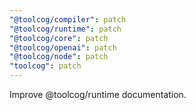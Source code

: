 ```yaml
---
"@toolcog/compiler": patch
"@toolcog/runtime": patch
"@toolcog/core": patch
"@toolcog/openai": patch
"@toolcog/node": patch
"toolcog": patch
---
```


Improve @toolcog/runtime documentation.
